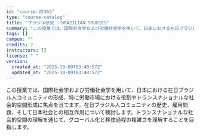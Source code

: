 ```yaml
---
id: "course:22363"
type: "course-catalog"
title: "ブラジル研究 ／BRAZILIAN STUDIES"
summary: "この授業では、国際社会学および労働社会学を用いて、日本における在日ブラジル人コミュニティの形成、特に労働市場における役割やトランスナショナルな社会的空間形成に焦点を当てます。在日ブラジル人コミュニティの歴史、雇用問題、そして日本社会との相互…"
tags: []
campus: ""
credits: 2
instructors: []
license: " "
version:
  created_at: "2025-10-09T03:48:57Z"
  updated_at: "2025-10-09T03:48:57Z"
---
```


この授業では、国際社会学および労働社会学を用いて、日本における在日ブラジル人コミュニティの形成、特に労働市場における役割やトランスナショナルな社会的空間形成に焦点を当てます。在日ブラジル人コミュニティの歴史、雇用問題、そして日本社会との相互作用について検討します。トランスナショナルな社会的空間の理解を通じて、グローバル化と移住過程の複雑さを理解することを目指します。
